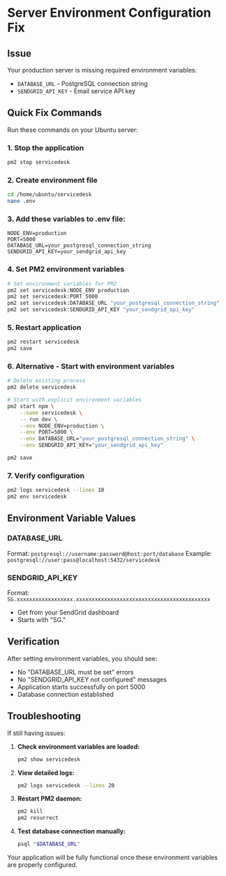 # Server Environment Configuration Fix

## Issue
Your production server is missing required environment variables:
- `DATABASE_URL` - PostgreSQL connection string
- `SENDGRID_API_KEY` - Email service API key

## Quick Fix Commands

Run these commands on your Ubuntu server:

### 1. Stop the application
```bash
pm2 stop servicedesk
```

### 2. Create environment file
```bash
cd /home/ubuntu/servicedesk
nano .env
```

### 3. Add these variables to .env file:
```
NODE_ENV=production
PORT=5000
DATABASE_URL=your_postgresql_connection_string
SENDGRID_API_KEY=your_sendgrid_api_key
```

### 4. Set PM2 environment variables
```bash
# Set environment variables for PM2
pm2 set servicedesk:NODE_ENV production
pm2 set servicedesk:PORT 5000
pm2 set servicedesk:DATABASE_URL "your_postgresql_connection_string"
pm2 set servicedesk:SENDGRID_API_KEY "your_sendgrid_api_key"
```

### 5. Restart application
```bash
pm2 restart servicedesk
pm2 save
```

### 6. Alternative - Start with environment variables
```bash
# Delete existing process
pm2 delete servicedesk

# Start with explicit environment variables
pm2 start npm \
    --name servicedesk \
    -- run dev \
    --env NODE_ENV=production \
    --env PORT=5000 \
    --env DATABASE_URL="your_postgresql_connection_string" \
    --env SENDGRID_API_KEY="your_sendgrid_api_key"

pm2 save
```

### 7. Verify configuration
```bash
pm2 logs servicedesk --lines 10
pm2 env servicedesk
```

## Environment Variable Values

### DATABASE_URL
Format: `postgresql://username:password@host:port/database`
Example: `postgresql://user:pass@localhost:5432/servicedesk`

### SENDGRID_API_KEY
Format: `SG.xxxxxxxxxxxxxxxxxx.xxxxxxxxxxxxxxxxxxxxxxxxxxxxxxxxxxxxxxxxxxx`
- Get from your SendGrid dashboard
- Starts with "SG."

## Verification

After setting environment variables, you should see:
- No "DATABASE_URL must be set" errors
- No "SENDGRID_API_KEY not configured" messages
- Application starts successfully on port 5000
- Database connection established

## Troubleshooting

If still having issues:

1. **Check environment variables are loaded:**
   ```bash
   pm2 show servicedesk
   ```

2. **View detailed logs:**
   ```bash
   pm2 logs servicedesk --lines 20
   ```

3. **Restart PM2 daemon:**
   ```bash
   pm2 kill
   pm2 resurrect
   ```

4. **Test database connection manually:**
   ```bash
   psql "$DATABASE_URL"
   ```

Your application will be fully functional once these environment variables are properly configured.